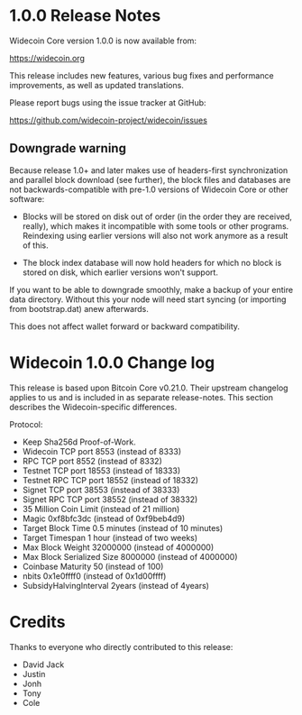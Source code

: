 1.0.0 Release Notes
====================

Widecoin Core version 1.0.0 is now available from:

  <https://widecoin.org>

This release includes new features, various bug fixes and performance
improvements, as well as updated translations.

Please report bugs using the issue tracker at GitHub:

  <https://github.com/widecoin-project/widecoin/issues>

Downgrade warning
------------------

Because release 1.0+ and later makes use of headers-first synchronization and
parallel block download (see further), the block files and databases are not
backwards-compatible with pre-1.0 versions of Widecoin Core or other software:

* Blocks will be stored on disk out of order (in the order they are
received, really), which makes it incompatible with some tools or
other programs. Reindexing using earlier versions will also not work
anymore as a result of this.

* The block index database will now hold headers for which no block is
stored on disk, which earlier versions won't support.

If you want to be able to downgrade smoothly, make a backup of your entire data
directory. Without this your node will need start syncing (or importing from
bootstrap.dat) anew afterwards. 

This does not affect wallet forward or backward compatibility.

Widecoin 1.0.0 Change log
=========================
This release is based upon Bitcoin Core v0.21.0.  Their upstream changelog applies to us and
is included in as separate release-notes.  This section describes the Widecoin-specific differences.

Protocol:

- Keep Sha256d Proof-of-Work.
- Widecoin TCP port 8553 (instead of 8333)
- RPC TCP port 8552 (instead of 8332)
- Testnet TCP port 18553 (instead of 18333)
- Testnet RPC TCP port 18552 (instead of 18332)
- Signet TCP port 38553 (instead of 38333)
- Signet RPC TCP port 38552 (instead of 38332)
- 35 Million Coin Limit  (instead of 21 million)
- Magic 0xf8bfc3dc       (instead of 0xf9beb4d9)
- Target Block Time 0.5 minutes (instead of 10 minutes)
- Target Timespan 1 hour      (instead of two weeks)
- Max Block Weight 32000000 (instead of 4000000)
- Max Block Serialized Size 8000000 (instead of 4000000)
- Coinbase Maturity 50 (instead of 100)
- nbits 0x1e0ffff0 (instead of 0x1d00ffff)
- SubsidyHalvingInterval 2years (instead of 4years)

Credits
=======

Thanks to everyone who directly contributed to this release:

- David Jack 
- Justin
- Jonh
- Tony
- Cole
